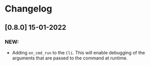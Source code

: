 # Changelog

## [0.8.0] 15-01-2022


### NEW:

- Adding `on_cmd_run` to the `Cli`. This will enable debugging of
the arguments that are passed to the command at runtime.
